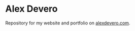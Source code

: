 # Alex Devero
Repository for my website and portfolio on [alexdevero.com](http://www.alexdevero.com).
